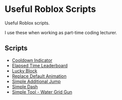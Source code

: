 # Useful Roblox Scripts
Useful Roblox scripts.

I use these when working as part-time coding lecturer.

## Scripts
* [Cooldown Indicator](./CooldownIndicator/)
* [Elapsed Time Leaderboard](./ElapsedTimeLeaderboard/)
* [Lucky Block](./LuckyBlock)
* [Replace Default Animation](./ReplaceDefaultAnimation/)
* [Simple Additional Jump](./SimpleAdditionalJump/)
* [Simple Dash](./SimpleDash/)
* [Simple Tool - Water Grid Gun](./SimpleTool__WaterGridGun/)
